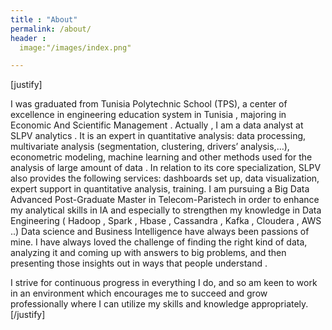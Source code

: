 ```yaml
---
title : "About" 
permalink: /about/
header : 
  image:"/images/index.png"

---
```


[justify]

I was graduated from Tunisia Polytechnic School (TPS), a center of excellence in engineering education system in Tunisia , majoring in Economic And Scientific Management . Actually , I am a data analyst at SLPV analytics . It is an expert in quantitative analysis: data processing, multivariate analysis (segmentation, clustering, drivers’ analysis,…), econometric modeling, machine learning and other methods used for the analysis of large amount of data . In relation to its core specialization, SLPV also provides the following services: dashboards set up, data visualization, expert support in quantitative analysis, training.
I am pursuing a Big Data Advanced Post-Graduate Master in Telecom-Paristech in order to enhance my analytical skills in IA and especially to strengthen my knowledge in Data Engineering ( Hadoop , Spark , Hbase , Cassandra , Kafka , Cloudera , AWS ..)
Data science and Business Intelligence have always been passions of mine. I have always loved the challenge of finding the right kind of data, analyzing it and coming up with answers to big problems, and then presenting those insights out in ways that people understand .

I strive for continuous progress in everything I do, and so am keen to work in an environment which encourages me to succeed and grow professionally where I can utilize my skills and knowledge appropriately.
[/justify]
